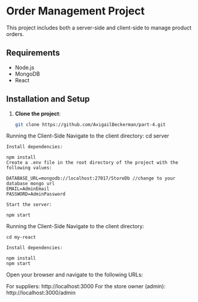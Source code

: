 # Order Management Project

This project includes both a server-side and client-side to manage product orders.

## Requirements

- Node.js
- MongoDB
- React

## Installation and Setup

1. **Clone the project**:
   ```bash
   git clone https://github.com/AvigailBeckerman/part-4.git
   
Running the Client-Side
Navigate to the client directory:
    cd server

    Install dependencies:

    npm install
    Create a .env file in the root directory of the project with the following values:

    DATABASE_URL=mongodb://localhost:27017/StoreDb //change to your database mongo url
    EMAIL=AdminEmail
    PASSWORD=AdminPassword

    Start the server:

    npm start

Running the Client-Side
Navigate to the client directory:

    cd my-react

    Install dependencies:

    npm install
    npm start
Open your browser and navigate to the following URLs:

For suppliers: http://localhost:3000
For the store owner (admin): http://localhost:3000/admin